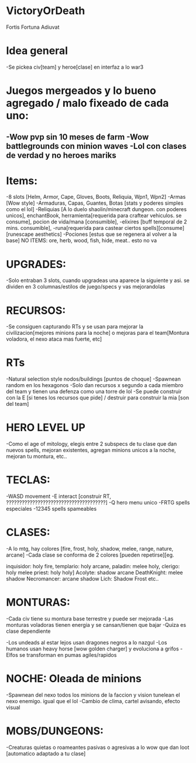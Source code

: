 # VictoryOrDeath
 Fortis Fortuna Adiuvat

# Idea general
-Se pickea civ[team] y heroe[clase] en interfaz a lo war3

# Juegos mergeados y lo bueno agregado / malo fixeado de cada uno:
-Wow pvp sin 10 meses de farm
-Wow battlegrounds con minion waves
-Lol con clases de verdad y no heroes mariks
-

# Items:
-8 slots [Helm, Armor, Cape, Gloves, Boots, Reliquia, Wpn1, Wpn2]
-Armas [Wow style]
-Armaduras, Capas, Guantes, Botas [stats y poderes simples como el lol] 
-Reliquias [A lo duelo shaolin/minecraft dungeon. con poderes unicos], enchantBook, herramienta[requerida para craftear vehiculos. se consume], pocion de vida/mana [consumible], 
-elixires [buff temporal de 2 mins. consumible], 
-runa[requerida para castear ciertos spells][consume][runescape aesthetics]
-Pociones [estus que se regenera al volver a la base]
NO ITEMS: ore, herb, wood, fish, hide, meat.. esto no va

# UPGRADES:
-Solo entraban 3 slots, cuando upgradeas una aparece la siguiente y asi. se dividen en 3 columnas/estilos de juego/specs y vas mejorandolas

# RECURSOS:
-Se consiguen capturando RTs y se usan para mejorar la civilizacion[mejores minions para la noche] o mejoras para el team[Montura voladora, el nexo ataca mas fuerte, etc]

# RTs 
-Natural selection style nodos/buildings [puntos de choque]
-Spawnean random en los hexagonos
-Solo dan recursos x segundo a cada miembro del team y tienen una defenza como una torre de lol
-Se puede construir con la E [si tenes los recursos que pide] / destruir para construir la mia [son del team]

# HERO LEVEL UP
-Como el age of mitology, elegis entre 2 subspecs de tu clase que dan nuevos spells, mejoran existentes, agregan minions unicos a la noche, mejoran tu montura, etc..

# TECLAS:
-WASD movement
-E interact [construir RT, ??????????????????????????????????????]
-Q hero menu unico
-FRTG spells especiales
-12345 spells spameables

# CLASES:
-A lo mtg, hay colores [fire, frost, holy, shadow, melee, range, nature, arcane]
-Cada clase se conforma de 2 colores [pueden repetirse][eg. 

inquisidor: holy fire, 
templario: holy arcane, 
paladin: melee holy, 
clerigo: holy melee
priest: holy holy]
Acolyte: shadow arcane
DeathKnight: melee shadow
Necromancer: arcane shadow
Lich: Shadow Frost
etc..

# MONTURAS:
-Cada civ tiene su montura base terrestre y puede ser mejorada
-Las monturas voladoras tienen energia y se cansan/tienen que bajar
-Quiza es clase dependiente

-Los undeads al estar lejos usan dragones negros a lo nazgul
-Los humanos usan heavy horse [wow golden charger] y evoluciona a grifos
-Elfos se transforman en pumas agiles/rapidos

# NOCHE: Oleada de minions
-Spawnean del nexo todos los minions de la faccion y vision tunelean el nexo enemigo. igual que el lol
-Cambio de clima, cartel avisando, efecto visual

# MOBS/DUNGEONS:
-Creaturas quietas o roameantes pasivas o agresivas a lo wow que dan loot [automatico adaptado a tu clase]

